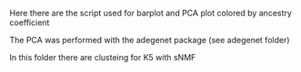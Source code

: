 Here there are the script used for barplot and PCA plot colored by ancestry coefficient

The PCA was performed with the adegenet package (see adegenet folder)

In this folder there are clusteing for K5 with sNMF

